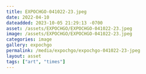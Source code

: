 ```yaml
---
title: EXPOCHGO-041022-23.jpeg
date: 2022-04-10
dateadded: 2023-10-05 21:29:13 -0700
asset: /assets/EXPOCHGO/EXPOCHGO-041022-23.jpeg
image: /assets/EXPOCHGO/EXPOCHGO-041022-23.jpeg
categories: image
gallery: expochgo
permalink: /media/expochgo/expochgo-041022-23-jpeg
layout: asset
tags: ["art", "times"]
--- 
```

